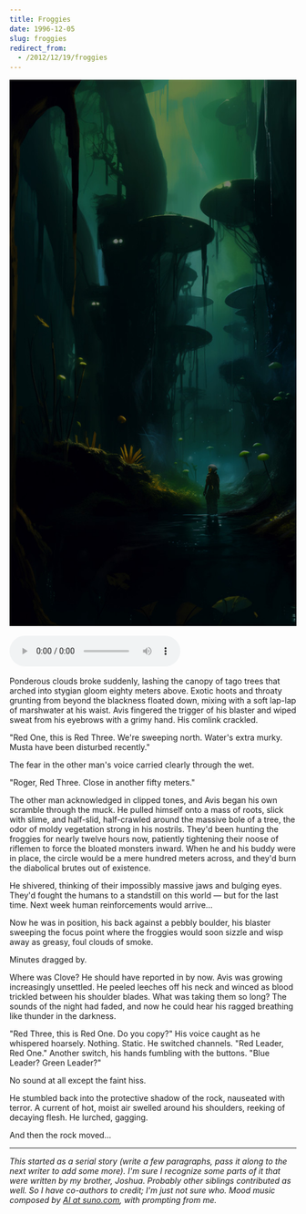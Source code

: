 ```yaml
---
title: Froggies
date: 1996-12-05
slug: froggies
redirect_from:
  - /2012/12/19/froggies
---
```

<img alt="soldier in jungle on froggy planet" src="assets/froggy-planet.jpg" />

<audio controls><source src="assets/froggies.mp3" type="audio/mpeg"></audio>

Ponderous clouds broke suddenly, lashing the canopy of tago trees that arched into stygian gloom eighty meters above. Exotic hoots and throaty grunting from beyond the blackness floated down, mixing with a soft lap-lap of marshwater at his waist. Avis fingered the trigger of his blaster and wiped sweat from his eyebrows with a grimy hand. His comlink crackled.

"Red One, this is Red Three. We're sweeping north. Water's extra murky. Musta have been disturbed recently."

The fear in the other man's voice carried clearly through the wet.

"Roger, Red Three. Close in another fifty meters."

The other man acknowledged in clipped tones, and Avis began his own scramble through the muck. He pulled himself onto a mass of roots, slick with slime, and half-slid, half-crawled around the massive bole of a tree, the odor of moldy vegetation strong in his nostrils. They'd been hunting the froggies for nearly twelve hours now, patiently tightening their noose of riflemen to force the bloated monsters inward. When he and his buddy were in place, the circle would be a mere hundred meters across, and they'd burn the diabolical brutes out of existence.

He shivered, thinking of their impossibly massive jaws and bulging eyes. They'd fought the humans to a standstill on this world &mdash; but for the last time. Next week human reinforcements would arrive...

Now he was in position, his back against a pebbly boulder, his blaster sweeping the focus point where the froggies would soon sizzle and wisp away as greasy, foul clouds of smoke.

Minutes dragged by.

Where was Clove? He should have reported in by now. Avis was growing increasingly unsettled. He peeled leeches off his neck and winced as blood trickled between his shoulder blades. What was taking them so long? The sounds of the night had faded, and now he could hear his ragged breathing like thunder in the darkness.

"Red Three, this is Red One. Do you copy?" His voice caught as he whispered hoarsely. Nothing. Static. He switched channels. "Red Leader, Red One." Another switch, his hands fumbling with the buttons. "Blue Leader? Green Leader?"

No sound at all except the faint hiss.

He stumbled back into the protective shadow of the rock, nauseated with terror. A current of hot, moist air swelled around his shoulders, reeking of decaying flesh. He lurched, gagging.

And then the rock moved...

<hr>

<em>This started as a serial story (write a few paragraphs, pass it along to the next writer to add some more). I'm sure I recognize some parts of it that were written by my brother, Joshua. Probably other siblings contributed as well. So I have co-authors to credit; I'm just not sure who. Mood music composed by <a href="https://suno.com/s/ThGzkOeVmFKXzcli">AI at suno.com</a>, with prompting from me.</em>
